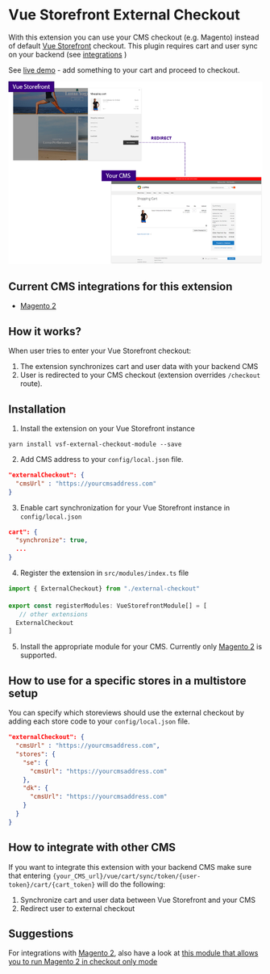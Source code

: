 # Vue Storefront External Checkout

With this extension you can use your CMS checkout (e.g. Magento) instead of default [Vue Storefront](https://github.com/DivanteLtd/vue-storefront) checkout.
This plugin requires cart and user sync on your backend (see [integrations](https://github.com/filrak/vsf-external-checkout#current-cms-integrations-for-this-extension) )

See [live demo](https://demo-magento-checkout.vuestorefront.io/) - add something to your cart and proceed to checkout.
<center>
<img src="./media/diagram.png">
</center>

## Current CMS integrations for this extension

* [Magento 2](https://github.com/DivanteLtd/magento2-external-checkout)

## How it works?

When user tries to enter your Vue Storefront checkout:
1. The extension synchronizes cart and user data with your backend CMS
2. User is redirected to your CMS checkout (extension overrides `/checkout` route).

## Installation

1. Install the extension on your Vue Storefront instance
````
yarn install vsf-external-checkout-module --save
````
2. Add CMS address to your `config/local.json` file.
````json
"externalCheckout": {
  "cmsUrl" : "https://yourcmsaddress.com"
}
````
3. Enable cart synchronization for your Vue Storefront instance in `config/local.json`
````json
cart": {
  "synchronize": true,
  ...
}
````

4. Register the extension in `src/modules/index.ts` file
````js
import { ExternalCheckout} from "./external-checkout"

export const registerModules: VueStorefrontModule[] = [
   // other extensions
  ExternalCheckout
]
````

5. Install the appropriate module for your CMS. Currently only [Magento 2](https://github.com/DivanteLtd/magento2-external-checkout) is supported.

## How to use for a specific stores in a multistore setup

You can specify which storeviews should use the external checkout by adding each store code to your `config/local.json` file.
````json
"externalCheckout": {
  "cmsUrl" : "https://yourcmsaddress.com",
  "stores": {
    "se": {
      "cmsUrl": "https://yourcmsaddress.com"
    },
    "dk": {
      "cmsUrl": "https://yourcmsaddress.com"
    }
  }
}
````

## How to integrate with other CMS

If you want to integrate this extension with your backend CMS make sure that entering `{your_CMS_url}/vue/cart/sync/token/{user-token}/cart/{cart_token}` will do the following:
1. Synchronize cart and user data between Vue Storefront and your CMS
2. Redirect user to external checkout

## Suggestions
For integrations with [Magento 2](https://github.com/DivanteLtd/magento2-external-checkout), also have a look at [this module that allows you to run Magento 2 in checkout only mode](https://github.com/Vendic/magento2-checkout-only)
